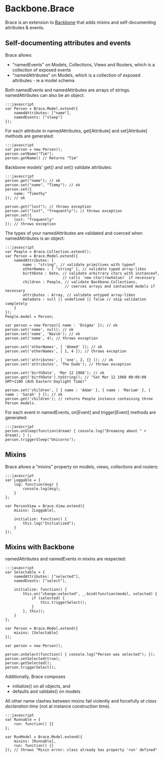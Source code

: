# Backbone.Brace

Brace is an extension to [Backbone](http://backbonejs.org) that adds mixins and self-documenting attributes & events.

## Self-documenting attributes and events

Brace allows:

- "namedEvents" on Models, Collections, Views and Routers, which is a collection of exposed events
- "namedAttributes" on Models, which is a collection of exposed attributes - ie a model schema

Both namedEvents and namedAttributes are arrays of strings. namedAttributes can also be an object.

    :::javascript
    var Person = Brace.Model.extend({
        namedAttributes: ["name"],
        namedEvents: ["sleep"]
    });

For each attribute in namedAttributes, get[Attribute] and set[Attribute] methods are generated:

    :::javascript
    var person = new Person();
    person.setName("Tim");
    person.getName() // Returns "Tim"

Backbone models' get() and set() validate attributes:

    :::javascript
    person.get("name"); // ok
    person.set("name", "Timmy"); // ok
    person.set({
        name: "Timothy"
    }); // ok
    
    person.get("lost"); // throws exception
    person.set("lost", "frequently"); // throws exception
    person.set({
        lost: "frequently"
    }); // throws exception

The types of your namedAttributes are validated and coerced when namedAttributes is an object:
    
    :::javascript
    var People = Brace.Collection.extend();
    var Person = Brace.Model.extend({
        namedAttributes: {
            name : "string", // validate primitives with typeof
            otherNames : [ "string" ], // validate typed array-likes
            birthDate : Date, // validate arbitrary ctors with instanceof,
                              // calls `new ctor(rawValue)` if necessary
            children : People, // validate Backbone.Collections,
                               // coerces arrays and contained models if necessary
            attributes : Array, // validate untyped array-likes
            metadata : null || undefined || false // skip validation completely
        }
    });
    People.model = Person;

    var person = new Person({ name : 'Enigma' }); // ok
    person.set('name', null); // ok
    person.set('name', 'Nazim'); // ok
    person.set('name', 4); // throws exception

    person.set('otherNames', [ 'Ahmed' ]); // ok
    person.set('otherNames', [ 1, 4 ]); // throws exception

    person.set('attributes', [ 'one', 2, {} ]); // ok
    person.set('attributes', 'The Dude'); // throws exception

    person.set('birthDate', 'Mar 12 1960'); // ok
    person.get('birthDate').toString(); // "Sat Mar 12 1960 00:00:00 GMT+1100 (AUS Eastern Daylight Time)"

    person.set('children', [ { name : 'Adam' }, { name : 'Mariam' }, { name : 'Sarah' } ]); // ok
    person.get('children'); // returns People instance containing three Person models.


For each event in namedEvents, on[Event] and trigger[Event] methods are generated:
    
    :::javascript
    person.onSleep(function(dream) { console.log("Dreaming about " + dream); } );
    person.triggerSleep("Unicorns");


## Mixins

Brace allows a "mixins" property on models, views, collections and routers:

    :::javascript
    var Loggable = {
        log: function(msg) {
            console.log(msg);
        }
    };
    
    var PersonView = Brace.View.extend({
        mixins: [Loggable],
        
        initialize: function() {
            this.log("Initialized");
        }
    });


## Mixins with Backbone

namedAttributes and namedEvents in mixins are respected:

    :::javascript
    var Selectable = {
        namedAttributes: ["selected"],
        namedEvents: ["select"],

        initialize: function() {
            this.on("change:selected", _.bind(function(model, selected) {
                if (selected) {
                    this.triggerSelect();
                }
            }, this));
        }
    };

    var Person = Brace.Model.extend({
        mixins: [Selectable]
    });
    
    var person = new Person();

    person.onSelect(function() { console.log("Person was selected"); });
    person.setSelected(true);
    person.getSelected();
    person.triggerSelect();

Additionally, Brace composes 

- initialize() on all objects, and
- defaults and validate() on models

All other name clashes between mixins fail violently and forcefully *at class declaration time* (not at instance construction time).

    :::javascript
    var Runnable = {
        run: function() {}
    };
    
    var RunModel = Brace.Model.extend({
        mixins: [Runnable],
        run: function() {}
    }); // throws "Mixin error: class already has property 'run' defined"
    
    
    
